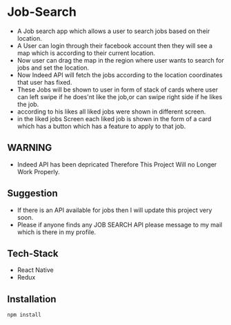# Job-Search
* A Job search app which allows a user to search jobs based on their location.
* A User can login through their facebook account then they will see a map which is according to their current location.
* Now user can drag the map in the region where user wants to search for jobs and set the location.
* Now Indeed API will fetch the jobs according to the location coordinates that user has fixed.
* These Jobs will be shown to user in form of stack of cards where user can left swipe if he does'nt like the job,or can swipe right side if he likes the job.
* according to his likes all liked jobs were shown in different screen.
* in the liked jobs Screen each liked job is shown in the form of a card which has a button which has a feature to apply to that job.

## WARNING
* Indeed API has been depricated Therefore This Project Will no Longer Work Properly.

## Suggestion
* If there is an API available for jobs then I will update this project very soon.
* Please if anyone finds any JOB SEARCH API please message to my mail which is there in my profile.

## Tech-Stack
* React Native
* Redux

## Installation
``` npm install ```
